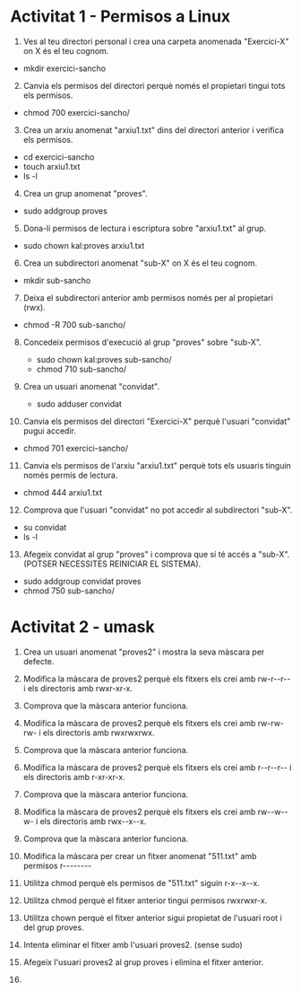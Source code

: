 # Activitat 1 - Permisos a Linux

1. Ves al teu directori personal i crea una carpeta anomenada "Exercici-X" on X és el teu cognom.
  - mkdir exercici-sancho

2. Canvia els permisos del directori perquè només el propietari tingui tots els permisos.

  - chmod 700 exercici-sancho/
3. Crea un arxiu anomenat "arxiu1.txt" dins del directori anterior i verifica els permisos.

  - cd exercici-sancho
  - touch arxiu1.txt
  - ls -l

4. Crea un grup anomenat "proves".

  - sudo addgroup proves
  
5. Dona-li permisos de lectura i escriptura sobre "arxiu1.txt" al grup.

  - sudo chown kal:proves arxiu1.txt

6. Crea un subdirectori anomenat "sub-X" on X és el teu cognom.

 - mkdir sub-sancho
  
7. Deixa el subdirectori anterior amb permisos només per al propietari (rwx).

  - chmod -R 700 sub-sancho/
  
8. Concedeix permisos d'execució al grup "proves" sobre "sub-X".

   - sudo chown kal:proves sub-sancho/
   - chmod 710 sub-sancho/

9. Crea un usuari anomenat "convidat".

   - sudo adduser convidat

10. Canvia els permisos del directori "Exercici-X" perquè l'usuari "convidat" pugui accedir.

  - chmod 701 exercici-sancho/

11. Canvia els permisos de l'arxiu "arxiu1.txt" perquè tots els usuaris tinguin només permís de lectura.

  - chmod 444 arxiu1.txt

12.  Comprova que l'usuari "convidat" no pot accedir al subdirectori "sub-X".

  - su convidat
  - ls -l

13.  Afegeix convidat al grup "proves" i comprova que sí té accés a "sub-X". (POTSER NECESSITES REINICIAR EL SISTEMA).
    
  - sudo addgroup convidat proves
  - chmod 750 sub-sancho/


# Activitat 2 - umask

1. Crea un usuari anomenat "proves2" i mostra la seva màscara per defecte.
2. Modifica la màscara de proves2 perquè els fitxers els crei amb rw-r--r-- i els directoris amb rwxr-xr-x.
3. Comprova que la màscara anterior funciona.
4. Modifica la màscara de proves2 perquè els fitxers els crei amb rw-rw-rw- i els directoris amb rwxrwxrwx.
5. Comprova que la màscara anterior funciona.
6. Modifica la màscara de proves2 perquè els fitxers els crei amb r--r--r-- i els directoris amb r-xr-xr-x.
7. Comprova que la màscara anterior funciona.
8. Modifica la màscara de proves2 perquè els fitxers els crei amb rw--w--w- i els directoris amb rwx--x--x.
9. Comprova que la màscara anterior funciona.
10. Modifica la màscara per crear un fitxer anomenat "511.txt" amb permisos r--------
11. Utilitza chmod perquè els permisos de "511.txt" siguin r-x--x--x.
12. Utilitza chmod perquè el fitxer anterior tingui permisos rwxrwxr-x.
13. Utilitza chown perquè el fitxer anterior sigui propietat de l'usuari root i del grup proves.
14. Intenta eliminar el fitxer amb l'usuari proves2. (sense sudo)
15. Afegeix l'usuari proves2 al grup proves i elimina el fitxer anterior.

16. 
